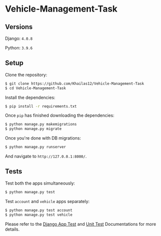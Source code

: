# Vehicle-Management-Task

## Versions
Django: `4.0.8`

Python: `3.9.6`


## Setup

Clone the repository:

```sh
$ git clone https://github.com/Khailas12/Vehicle-Management-Task
$ cd Vehicle-Management-Task
```

Install the dependencies:

```sh
$ pip install -r requirements.txt
```

Once `pip` has finished downloading the dependencies:
```sh
$ python manage.py makemigrations
$ python manage.py migrate
```

Once you're done with DB migrations:
```sh
$ python manage.py runserver
```

And navigate to `http://127.0.0.1:8000/`.


## Tests

Test both the apps simultaneously:
```sh
$ python manage.py test 
```

Test `account` and `vehicle` apps separately:
```sh
$ python manage.py test account
$ python manage.py test vehicle
```
Please refer to the [Django App Test](https://developer.mozilla.org/en-US/docs/Learn/Server-side/Django/Testing) and [Unit Test](https://mkdev.me/posts/how-to-cover-django-application-with-unit-tests) Documentations for more details.

